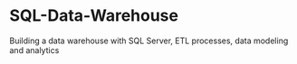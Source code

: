 # SQL-Data-Warehouse
Building a data warehouse with SQL Server, ETL processes, data modeling and analytics
